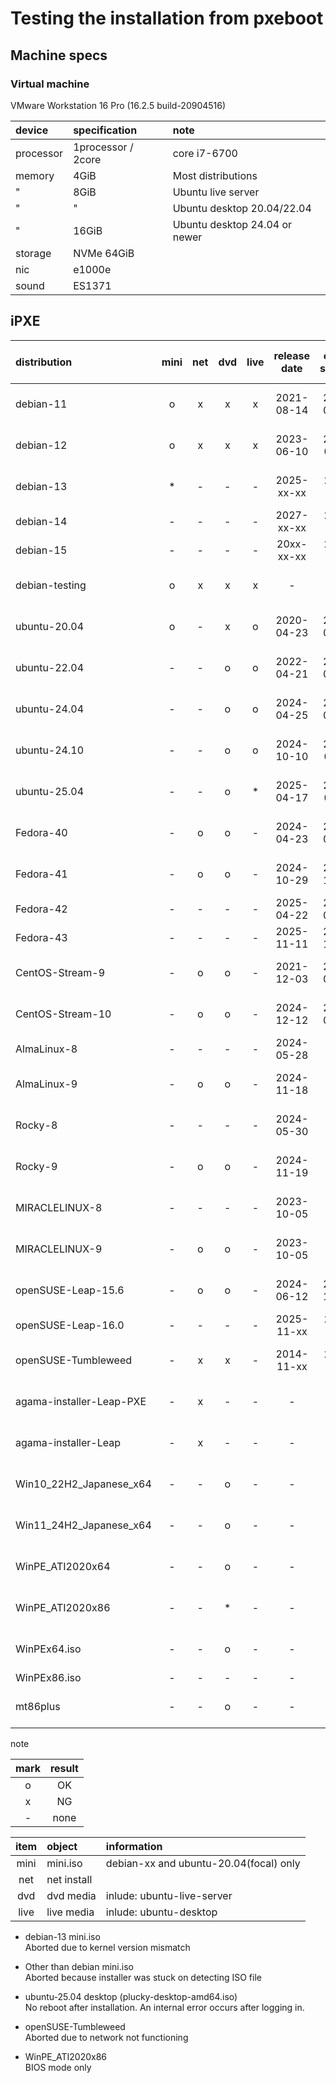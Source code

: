 # **Testing the installation from pxeboot**  
  
## **Machine specs**  
  
### **Virtual machine**
  
VMware Workstation 16 Pro (16.2.5 build-20904516)
  
| device    | specification      | note                          |
| :-------- | :----------------- | :---------------------------- |
| processor | 1processor / 2core | core i7-6700                  |
| memory    | 4GiB               | Most distributions            |
|     "     | 8GiB               | Ubuntu live server            |
|     "     |   "                | Ubuntu desktop 20.04/22.04    |
|     "     | 16GiB              | Ubuntu desktop 24.04 or newer |
| storage   | NVMe 64GiB         |                               |
| nic       | e1000e             |                               |
| sound     | ES1371             |                               |
  
## **iPXE**  
  
|       distribution       | mini| net | dvd | live| release date |end of support|   long term  | rhel release |  kernel version  |                information                |                       wiki url                        |  mini.iso time stamp  |   netinst time stamp  |   dvd iso time stamp  |  live iso time stamp  |
| :----------------------- | :-: | :-: | :-: | :-: | :----------: | :----------: | :----------: | :----------: | :--------------- | :---------------------------------------- | :---------------------------------------------------- | :-------------------: | :-------------------: | :-------------------: | :-------------------: |
| debian-11                |  o  |  x  |  x  |  x  |  2021-08-14  |  2024-08-15  |  2026-08-31  |       -      | 5.10             | debian-11.11.0 / bullseye / oldstable     | https://en.wikipedia.org/wiki/Debian_version_history  |  2024-08-27 06:14:31  |  2024-08-31 16:11:10  |  2024-08-31 16:11:53  |  2024-08-31 15:15:29  |
| debian-12                |  o  |  x  |  x  |  x  |  2023-06-10  |  2026-06-xx  |  2028-06-xx  |       -      | 6.1              | debian-12.9.0  / bookworm / stable        | "                                                     |  2025-01-06 18:01:36  |  2025-01-11 12:53:04  |  2025-01-11 12:53:52  |  2025-01-11 10:25:55  |
| debian-13                |  *  |  -  |  -  |  -  |  2025-xx-xx  |  20xx-xx-xx  |  20xx-xx-xx  |       -      |                  | debian-13      / trixie   / testing       | "                                                     |  2024-12-27 09:14:03  |           -           |           -           |           -           |
| debian-14                |  -  |  -  |  -  |  -  |  2027-xx-xx  |  20xx-xx-xx  |  20xx-xx-xx  |       -      |         -        | debian-14      / forky                    | "                                                     |           -           |           -           |           -           |           -           |
| debian-15                |  -  |  -  |  -  |  -  |  20xx-xx-xx  |  20xx-xx-xx  |  20xx-xx-xx  |       -      |         -        | debian-15      / duke                     | "                                                     |           -           |           -           |           -           |           -           |
| debian-testing           |  o  |  x  |  x  |  x  |       -      |       -      |       -      |       -      |                  | debian-testing / testing daily or weekly  | "                                                     |  2025-02-28 00:02:24  |  2025-02-28 21:40:35  |  2025-02-24 05:38:23  |  2025-02-24 02:18:47  |
| ubuntu-20.04             |  o  |  -  |  x  |  o  |  2020-04-23  |  2025-05-29  |  2030-04-23  |       -      | 5.4              | ubuntu-20.04.6 / focal                    | https://en.wikipedia.org/wiki/Ubuntu_version_history  |  2023-03-14 22:28:31  |           -           |  2023-03-14 23:02:35  |  2023-03-16 15:58:09  |
| ubuntu-22.04             |  -  |  -  |  o  |  o  |  2022-04-21  |  2027-06-01  |  2032-04-21  |       -      | 5.15 or 5.17     | ubuntu-22.04.5 / jammy                    | "                                                     |           -           |           -           |  2024-09-11 18:46:55  |  2024-09-11 14:38:59  |
| ubuntu-24.04             |  -  |  -  |  o  |  o  |  2024-04-25  |  2029-05-31  |  2034-04-25  |       -      | 6.8              | ubuntu-24.04.2 / noble                    | "                                                     |           -           |           -           |  2025-02-16 22:49:40  |  2025-02-15 09:16:38  |
| ubuntu-24.10             |  -  |  -  |  o  |  o  |  2024-10-10  |  2025-07-xx  |       -      |       -      | 6.11             | ubuntu-24.10   / oracular                 | "                                                     |           -           |           -           |  2024-10-07 21:19:04  |  2024-10-09 14:32:32  |
| ubuntu-25.04             |  -  |  -  |  o  |  *  |  2025-04-17  |  2026-01-xx  |              |       -      |                  | ubuntu-25.04   / plucky                   | "                                                     |           -           |           -           |  2025-02-27 13:57:46  |  2025-02-28 06:40:21  |
| Fedora-40                |  -  |  o  |  o  |  -  |  2024-04-23  |  2025-05-28  |       -      |       -      | 6.8              | Fedora-40-1.14                            | https://en.wikipedia.org/wiki/Fedora_Linux            |           -           |  2024-04-14 18:30:19  |  2024-04-14 22:54:06  |           -           |
| Fedora-41                |  -  |  o  |  o  |  -  |  2024-10-29  |  2025-11-19  |       -      |       -      | 6.11             | Fedora-41-1.4                             | "                                                     |           -           |  2024-10-24 13:36:10  |  2024-10-24 14:48:35  |           -           |
| Fedora-42                |  -  |  -  |  -  |  -  |  2025-04-22  |  2026-05-13  |       -      |       -      |         -        |                     -                     | "                                                     |           -           |           -           |           -           |           -           |
| Fedora-43                |  -  |  -  |  -  |  -  |  2025-11-11  |  2026-12-02  |       -      |       -      |         -        |                     -                     | "                                                     |           -           |           -           |           -           |           -           |
| CentOS-Stream-9          |  -  |  o  |  o  |  -  |  2021-12-03  |  2027-05-31  |       -      |       -      | 5.14.0           |                     -                     | https://en.wikipedia.org/wiki/CentOS_Stream           |           -           |  2025-02-24 16:13:12  |  2025-02-24 16:27:26  |           -           |
| CentOS-Stream-10         |  -  |  o  |  o  |  -  |  2024-12-12  |  2030-01-01  |       -      |       -      | 6.12.0           |                     -                     | "                                                     |           -           |  2025-02-26 04:19:22  |  2025-02-26 04:26:38  |           -           |
| AlmaLinux-8              |  -  |  -  |  -  |  -  |  2024-05-28  |       -      |       -      |  2024-05-22  | 4.18.0-553       | AlmaLinux-8.10                            | https://en.wikipedia.org/wiki/AlmaLinux               |           -           |           -           |           -           |           -           |
| AlmaLinux-9              |  -  |  o  |  o  |  -  |  2024-11-18  |       -      |       -      |  2024-11-13  | 5.14.0-503.11.1  | AlmaLinux-9.5                             | "                                                     |           -           |  2024-11-13 09:40:34  |  2024-11-13 09:59:46  |           -           |
| Rocky-8                  |  -  |  -  |  -  |  -  |  2024-05-30  |       -      |       -      |  2024-05-22  | 4.18.0-553       | Rocky-8.10                                | https://en.wikipedia.org/wiki/Rocky_Linux             |           -           |  2024-05-27 14:13:45  |  2024-05-27 15:14:45  |           -           |
| Rocky-9                  |  -  |  o  |  o  |  -  |  2024-11-19  |       -      |       -      |  2024-11-12  | 5.14.0-503.14.1  | Rocky-9.5                                 | "                                                     |           -           |  2024-11-16 01:52:35  |  2024-11-16 04:23:15  |           -           |
| MIRACLELINUX-8           |  -  |  -  |  -  |  -  |  2023-10-05  |       -      |       -      |  202x-xx-xx  | 4.18.0-xxx.xxx   | MIRACLELINUX-8.10                         | https://en.wikipedia.org/wiki/Miracle_Linux           |           -           |  2024-10-11 07:13:59  |  2024-10-17 03:23:34  |           -           |
| MIRACLELINUX-9           |  -  |  o  |  o  |  -  |  2023-10-05  |       -      |       -      |  202x-xx-xx  | 5.14.0-xxx.xxx   | MIRACLELINUX-9.4                          | "                                                     |           -           |  2024-08-23 05:57:18  |  2024-08-23 05:57:18  |           -           |
| openSUSE-Leap-15.6       |  -  |  o  |  o  |  -  |  2024-06-12  |  2025-12-31  |       -      |       -      | 6.4              | openSUSE-Leap-15.6                        | https://en.wikipedia.org/wiki/OpenSUSE                |           -           |  2024-06-20 11:42:39  |  2024-06-20 11:56:54  |           -           |
| openSUSE-Leap-16.0       |  -  |  -  |  -  |  -  |  2025-11-xx  |  20xx-xx-xx  |       -      |       -      |                  | openSUSE-Leap-16.0                        | "                                                     |           -           |           -           |           -           |           -           |
| openSUSE-Tumbleweed      |  -  |  x  |  x  |  -  |  2014-11-xx  |  20xx-xx-xx  |       -      |       -      |                  | openSUSE-Tumbleweed                       | "                                                     |           -           |  2025-02-27 19:24:30  |  2025-02-27 19:27:37  |           -           |
| agama-installer-Leap-PXE |  -  |  x  |  -  |  -  |       -      |       -      |       -      |       -      |                  |                     -                     |                           -                           |           -           |  2025-01-28 18:13:43  |           -           |           -           |
| agama-installer-Leap     |  -  |  x  |  -  |  -  |       -      |       -      |       -      |       -      |                  |                     -                     |                           -                           |           -           |  2025-01-28 18:11:00  |           -           |           -           |
| Win10_22H2_Japanese_x64  |  -  |  -  |  o  |  -  |       -      |       -      |       -      |       -      |         -        | Windows 10 22H2                           |                           -                           |           -           |           -           |  2022-10-18 15:21:50  |           -           |
| Win11_24H2_Japanese_x64  |  -  |  -  |  o  |  -  |       -      |       -      |       -      |       -      |         -        | Windows 11 24H2                           |                           -                           |           -           |           -           |  2024-10-01 12:18:50  |           -           |
| WinPE_ATI2020x64         |  -  |  -  |  o  |  -  |       -      |       -      |       -      |       -      |         -        | ATI2020x64 with WinPE                     |                           -                           |           -           |           -           |  2022-01-28 13:12:34  |           -           |
| WinPE_ATI2020x86         |  -  |  -  |  *  |  -  |       -      |       -      |       -      |       -      |         -        | ATI2020x86 with WinPE                     |                           -                           |           -           |           -           |  2022-01-28 13:07:12  |           -           |
| WinPEx64.iso             |  -  |  -  |  o  |  -  |       -      |       -      |       -      |       -      |         -        | WinPEx64                                  |                           -                           |           -           |           -           |  2024-10-21 12:19:39  |           -           |
| WinPEx86.iso             |  -  |  -  |  -  |  -  |       -      |       -      |       -      |       -      |         -        | WinPEx86                                  |                           -                           |           -           |           -           |           -           |           -           |
| mt86plus                 |  -  |  -  |  o  |  -  |       -      |       -      |       -      |       -      |         -        | mt86plus_7.20_64.grub                     |                           -                           |           -           |           -           |  2024-11-11 09:15:12  |           -           |
  
note  
  
| mark| result |
| :-: | :----: |
|  o  |   OK   |
|  x  |   NG   |
|  -  |  none  |
  
| item |    object   |               information               |
| :--: | :---------- | :-------------------------------------- |
| mini | mini.iso    | debian-xx and ubuntu-20.04(focal) only  |
| net  | net install |                                         |
| dvd  | dvd media   | inlude: ubuntu-live-server              |
| live | live media  | inlude: ubuntu-desktop                  |
  
* debian-13 mini.iso  
Aborted due to kernel version mismatch  
  
* Other than debian mini.iso  
Aborted because installer was stuck on detecting ISO file  
  
* ubuntu-25.04 desktop (plucky-desktop-amd64.iso)  
No reboot after installation. An internal error occurs after logging in.  
  
* openSUSE-Tumbleweed  
Aborted due to network not functioning  
  
* WinPE_ATI2020x86  
BIOS mode only  
  
